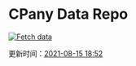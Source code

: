 # CPany Data Repo

[![Fetch data](https://github.com/yjl9903/CPany/actions/workflows/fetch.yml/badge.svg)](https://github.com/yjl9903/CPany/actions/workflows/fetch.yml)

<!-- START_SECTION: update_time -->
更新时间：[2021-08-15 18:52](https://www.timeanddate.com/worldclock/fixedtime.html?msg=Fetch+data&iso=20210815T185212&p1=237)
<!-- END_SECTION: update_time -->
